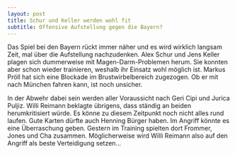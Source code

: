 ```yaml
---
layout: post
title: Schur und Keller werden wohl fit
subtitle: Offensive Aufstellung gegen die Bayern?
---
```


Das Spiel bei den Bayern rückt immer näher und es wird wirklich langsam Zeit, mal über die Aufstellung nachzudenken. Alex Schur und Jens Keller plagen sich dummerweise mit Magen-Darm-Problemen herum. Sie konnten aber schon wieder trainieren, weshalb ihr Einsatz wohl möglich ist. Markus Pröll hat sich eine Blockade im Brustwirbelbereich zugezogen. Ob er mit nach München fahren kann, ist noch unsicher.

In der Abwehr dabei sein werden aller Voraussicht nach Geri Cipi und Jurica Puljiz. Willi Reimann beklagte übrigens, dass ständig an beiden herumkritisiert würde. Es könne zu diesem Zeitpunkt noch nicht alles rund laufen. Gute Karten dürfte auch Henning Bürger haben. Im Angriff könnte es eine Überraschung geben. Gestern im Training spielten dort Frommer, Jones und Cha zusammen. Möglicherweise wird Willi Reimann also auf den Angriff als beste Verteidigung setzen...

